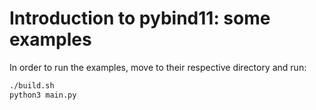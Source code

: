 # Introduction to pybind11: some examples

In order to run the examples, move to their respective directory and run:
```bash
./build.sh
python3 main.py
```
